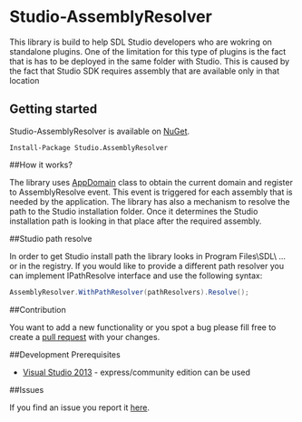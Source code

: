 Studio-AssemblyResolver
=======================

This library is build to help SDL Studio developers who are wokring on standalone plugins. One of the limitation for this type of plugins is the fact that is has to be deployed in the same folder with Studio. This is caused by the fact that Studio SDK requires assembly that are available only in that location

## Getting started

Studio-AssemblyResolver is available on [NuGet](https://www.nuget.org/packages/Studio.AssemblyResolver/).

```
Install-Package Studio.AssemblyResolver
```

##How it works?

The library uses [AppDomain](http://msdn.microsoft.com/en-us/library/system.appdomain%28v=vs.110%29.aspx) class to obtain the current domain and register to AssemblyResolve event. This event is triggered for each assembly that is needed by the application. The library has also a mechanism to resolve the path to the Studio installation folder. Once it determines the Studio installation path is looking in that place after the required assembly.

##Studio path resolve

In order to get Studio install path the library looks in Program Files\SDL\ ... or in the registry. If you would like to provide a different path resolver you can implement IPathResolve interface and use the following syntax:
```csharp
AssemblyResolver.WithPathResolver(pathResolvers).Resolve();
```
##Contribution

You want to add a new functionality or you spot a bug please fill free to create a [pull request](http://www.codenewbie.org/blogs/how-to-make-a-pull-request) with your changes.

##Development Prerequisites

* [Visual Studio 2013](http://www.visualstudio.com/downloads/download-visual-studio-vs) - express/community edition can be used

##Issues

If you find an issue you report it [here](https://github.com/cromica/Studio-AssemblyResolver/issues).


